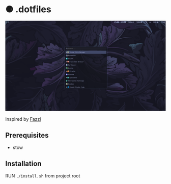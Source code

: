 # ⚈ .dotfiles

![preview](assets/preview.png)

Inspired by [Fazzi](https://gitlab.com/fazzi/dotfiles/-/tree/hyprland-laptop?ref_type=heads)

## Prerequisites

- stow

## Installation

RUN ``` ./install.sh ``` from project root
